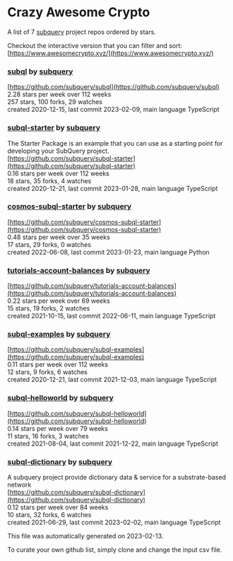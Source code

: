 # Crazy Awesome Crypto
A list of 7 [subquery](https://github.com/subquery) project repos ordered by stars.  

Checkout the interactive version that you can filter and sort: 
[https://www.awesomecrypto.xyz/](https://www.awesomecrypto.xyz/)  


### [subql](https://github.com/subquery/subql) by [subquery](https://github.com/subquery)  
  
[https://github.com/subquery/subql](https://github.com/subquery/subql)  
2.28 stars per week over 112 weeks  
257 stars, 100 forks, 29 watches  
created 2020-12-15, last commit 2023-02-09, main language TypeScript  


### [subql-starter](https://github.com/subquery/subql-starter) by [subquery](https://github.com/subquery)  
The Starter Package is an example that you can use as a starting point for developing your SubQuery project.  
[https://github.com/subquery/subql-starter](https://github.com/subquery/subql-starter)  
0.16 stars per week over 112 weeks  
18 stars, 35 forks, 4 watches  
created 2020-12-21, last commit 2023-01-28, main language TypeScript  


### [cosmos-subql-starter](https://github.com/subquery/cosmos-subql-starter) by [subquery](https://github.com/subquery)  
  
[https://github.com/subquery/cosmos-subql-starter](https://github.com/subquery/cosmos-subql-starter)  
0.48 stars per week over 35 weeks  
17 stars, 29 forks, 0 watches  
created 2022-06-08, last commit 2023-01-23, main language Python  


### [tutorials-account-balances](https://github.com/subquery/tutorials-account-balances) by [subquery](https://github.com/subquery)  
  
[https://github.com/subquery/tutorials-account-balances](https://github.com/subquery/tutorials-account-balances)  
0.22 stars per week over 69 weeks  
15 stars, 19 forks, 2 watches  
created 2021-10-15, last commit 2022-06-11, main language TypeScript  


### [subql-examples](https://github.com/subquery/subql-examples) by [subquery](https://github.com/subquery)  
  
[https://github.com/subquery/subql-examples](https://github.com/subquery/subql-examples)  
0.11 stars per week over 112 weeks  
12 stars, 9 forks, 6 watches  
created 2020-12-21, last commit 2021-12-03, main language TypeScript  


### [subql-helloworld](https://github.com/subquery/subql-helloworld) by [subquery](https://github.com/subquery)  
  
[https://github.com/subquery/subql-helloworld](https://github.com/subquery/subql-helloworld)  
0.14 stars per week over 79 weeks  
11 stars, 16 forks, 3 watches  
created 2021-08-04, last commit 2021-12-22, main language TypeScript  


### [subql-dictionary](https://github.com/subquery/subql-dictionary) by [subquery](https://github.com/subquery)  
A subquery project provide dictionary data & service for a substrate-based network  
[https://github.com/subquery/subql-dictionary](https://github.com/subquery/subql-dictionary)  
0.12 stars per week over 84 weeks  
10 stars, 32 forks, 6 watches  
created 2021-06-29, last commit 2023-02-02, main language TypeScript  


This file was automatically generated on 2023-02-13.  

To curate your own github list, simply clone and change the input csv file.  
